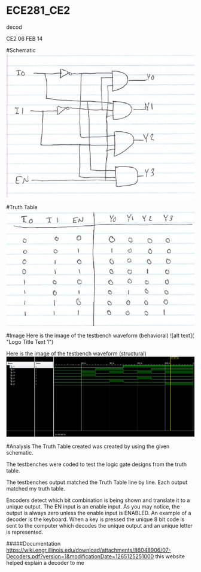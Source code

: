 ECE281_CE2
==========

decod

CE2 06 FEB 14


#Schematic
![alt text](https://github.com/Austinbolinger/ECE281_CE2/blob/master/schematic.JPG "Logo Title Text 1") 


#Truth Table 
![alt text](https://github.com/Austinbolinger/ECE281_CE2/blob/master/truthtable.JPG "Logo Title Text 1")
 

#Image
Here is the image of the testbench waveform (behavioral)
![alt text]( "Logo Title Text 1") 

Here is the image of the testbench waveform (structural)
![alt text](https://github.com/Austinbolinger/ECE281_CE2/blob/master/testbenchtest.JPG "Logo Title Text 1") 


#Analysis
The Truth Table created was created by using the given schematic.

The testbenches were coded to test the logic gate designs from the truth table.

The testbenches output matched the Truth Table line by line. Each output matched my truth table.

Encoders detect which bit combination is being shown and translate it to a unique output.
The EN input is an enable input. As you may notice, the output is always zero unless the enable input is ENABLED. An example of a decoder is the keyboard. When a key is pressed the unique 8 bit code is sent to the computer which decodes the unique output and an unique letter is represented.


#####Documentation
https://wiki.engr.illinois.edu/download/attachments/86048906/07-Decoders.pdf?version=1&modificationDate=1265125251000
this website helped explain a decoder to me
